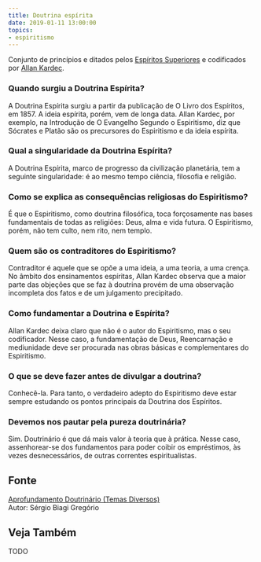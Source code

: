 ```yaml
---
title: Doutrina espírita
date: 2019-01-11 13:00:00
topics: 
- espiritismo 
---
```


Conjunto de princípios e ditados pelos [Espíritos
Superiores](/sobre/espirito-superior) e codificados por [Allan
Kardec](/bio/allan-kardec).

### Quando surgiu a Doutrina Espírita?
A Doutrina Espírita surgiu a partir da publicação de O Livro dos
Espíritos, em 1857. A ideia espírita, porém, vem de longa data. Allan
Kardec, por exemplo, na Introdução de O Evangelho Segundo o
Espiritismo, diz que Sócrates e Platão são os precursores do
Espiritismo e da ideia espírita.

### Qual a singularidade da Doutrina Espírita?
A Doutrina Espírita, marco de progresso da civilização planetária, tem a
seguinte singularidade: é ao mesmo tempo ciência, filosofia e religião.

### Como se explica as consequências religiosas do Espiritismo?
É que o Espiritismo, como doutrina filosófica, toca forçosamente nas
bases fundamentais de todas as religiões: Deus, alma e vida futura. O
Espiritismo, porém, não tem culto, nem rito, nem templo.

### Quem são os contraditores do Espiritismo?
Contraditor é aquele que se opõe a uma ideia, a uma teoria, a uma
crença. No âmbito dos ensinamentos espíritas, Allan Kardec observa que a
maior parte das objeções que se faz à doutrina provém de uma observação
incompleta dos fatos e de um julgamento precipitado.

### Como fundamentar a Doutrina e Espírita?
Allan Kardec deixa claro que não é o autor do Espiritismo, mas o seu
codificador. Nesse caso, a fundamentação de Deus, Reencarnação e
mediunidade deve ser procurada nas obras básicas e complementares do
Espiritismo.

### O que se deve fazer antes de divulgar a doutrina?
Conhecê-la. Para tanto, o verdadeiro adepto do Espiritismo deve estar
sempre estudando os pontos principais da Doutrina dos Espíritos.

### Devemos nos pautar pela pureza doutrinária?
Sim. Doutrinário é que dá mais valor à teoria que à prática. Nesse caso,
assenhorear-se dos fundamentos para poder coibir os empréstimos, às
vezes desnecessários, de outras correntes espiritualistas.

## Fonte
[Aprofundamento Doutrinário (Temas Diversos)](https://sites.google.com/view/aprofundamentodoutrinario/doutrina-espírita)  
Autor: Sérgio Biagi Gregório



## Veja Também
TODO


